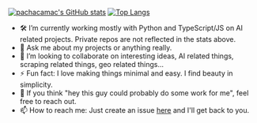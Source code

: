 [![pachacamac's GitHub stats](https://github-readme-stats.vercel.app/api?username=pachacamac&theme=github_dark&show_icons=true&hide_border=true&count_private=true)](https://github.com/pachacamac)
[![Top Langs](https://github-readme-stats.vercel.app/api/top-langs/?username=pachacamac&theme=github_dark&hide_border=true&layout=compact)](https://github.com/pachacamac)

- 🛠️ I’m currently working mostly with Python and TypeScript/JS on AI related projects. Private repos are not reflected in the stats above.
- 💬 Ask me about my projects or anything really.
- 👯 I’m looking to collaborate on interesting ideas, AI related things, scraping related things, geo related things...
- ⚡ Fun fact: I love making things minimal and easy. I find beauty in simplicity.
- 💼 If you think "hey this guy could probably do some work for me", feel free to reach out.
- 📫 How to reach me: Just create an issue [here](https://github.com/pachacamac/pachacamac) and I'll get back to you.
